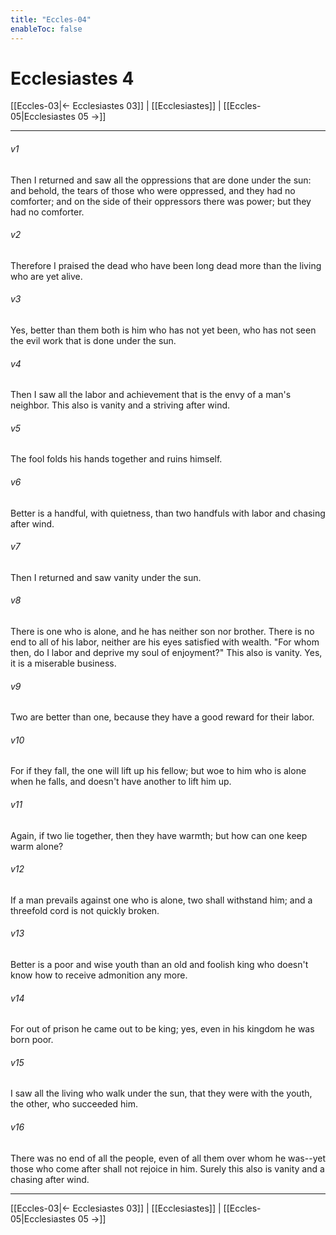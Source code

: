 ```yaml
---
title: "Eccles-04"
enableToc: false
---
```

# Ecclesiastes 4

[[Eccles-03|← Ecclesiastes 03]] | [[Ecclesiastes]] | [[Eccles-05|Ecclesiastes 05 →]]
***



###### v1 
Then I returned and saw all the oppressions that are done under the sun: and behold, the tears of those who were oppressed, and they had no comforter; and on the side of their oppressors there was power; but they had no comforter. 

###### v2 
Therefore I praised the dead who have been long dead more than the living who are yet alive. 

###### v3 
Yes, better than them both is him who has not yet been, who has not seen the evil work that is done under the sun. 

###### v4 
Then I saw all the labor and achievement that is the envy of a man's neighbor. This also is vanity and a striving after wind. 

###### v5 
The fool folds his hands together and ruins himself. 

###### v6 
Better is a handful, with quietness, than two handfuls with labor and chasing after wind. 

###### v7 
Then I returned and saw vanity under the sun. 

###### v8 
There is one who is alone, and he has neither son nor brother. There is no end to all of his labor, neither are his eyes satisfied with wealth. "For whom then, do I labor and deprive my soul of enjoyment?" This also is vanity. Yes, it is a miserable business. 

###### v9 
Two are better than one, because they have a good reward for their labor. 

###### v10 
For if they fall, the one will lift up his fellow; but woe to him who is alone when he falls, and doesn't have another to lift him up. 

###### v11 
Again, if two lie together, then they have warmth; but how can one keep warm alone? 

###### v12 
If a man prevails against one who is alone, two shall withstand him; and a threefold cord is not quickly broken. 

###### v13 
Better is a poor and wise youth than an old and foolish king who doesn't know how to receive admonition any more. 

###### v14 
For out of prison he came out to be king; yes, even in his kingdom he was born poor. 

###### v15 
I saw all the living who walk under the sun, that they were with the youth, the other, who succeeded him. 

###### v16 
There was no end of all the people, even of all them over whom he was--yet those who come after shall not rejoice in him. Surely this also is vanity and a chasing after wind.

***
[[Eccles-03|← Ecclesiastes 03]] | [[Ecclesiastes]] | [[Eccles-05|Ecclesiastes 05 →]]
